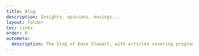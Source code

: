 ```yaml
---
title: Blog
description: Insights, opinions, musings...
layout: folder
toc: links
order: 0
autometa:
  description: The blog of Dave Stewart, with articles covering programming, productivity, and tips for JavaScript and web developers, as well as a few off-piste thoughts and musings thrown in for good measure.
---
```

